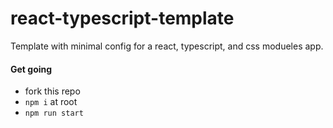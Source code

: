 # react-typescript-template

Template with minimal config for a react, typescript, and css modueles app.

#### Get going

- fork this repo
- `npm i` at root
- `npm run start`
